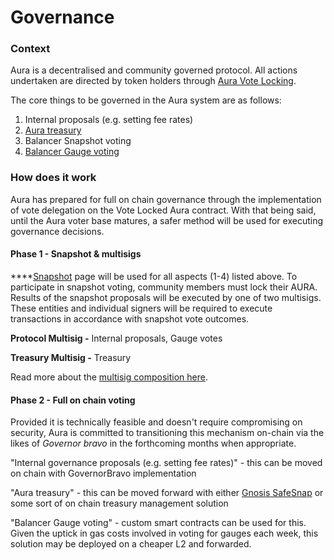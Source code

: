 # Governance

### Context

Aura is a decentralised and community governed protocol. All actions undertaken are directed by token holders through [Aura Vote Locking](../usdaura/vote-locking.md).

The core things to be governed in the Aura system are as follows:

1. Internal proposals (e.g. setting fee rates)
2. [Aura treasury](broken-reference)
3. Balancer Snapshot voting
4. [Balancer Gauge voting](gauge-voting.md)



### How does it work

Aura has prepared for full on chain governance through the implementation of vote delegation on the Vote Locked Aura contract. With that being said, until the Aura voter base matures, a safer method will be used for executing governance decisions.

#### Phase 1 - Snapshot & multisigs

****[Snapshot](https://snapshot.org/) page will be used for all aspects (1-4) listed above. To participate in snapshot voting, community members must lock their AURA. Results of the snapshot proposals will be executed by one of two multisigs. These entities and individual signers will be required to execute transactions in accordance with snapshot vote outcomes.

**Protocol Multisig -** Internal proposals, Gauge votes

**Treasury Multisig -** Treasury&#x20;

Read more about the [multisig composition here](multisig-composition.md).



#### Phase 2 - Full on chain voting

Provided it is technically feasible and doesn't require compromising on security, Aura is committed to transitioning this mechanism on-chain via the likes of _Governor bravo_ in the forthcoming months when appropriate.&#x20;

"Internal governance proposals (e.g. setting fee rates)" - this can be moved on chain with GovernorBravo implementation

"Aura treasury" - this can be moved forward with either [Gnosis SafeSnap](https://docs.snapshot.org/plugins/safesnap) or some sort of on chain treasury management solution

"Balancer Gauge voting" - custom smart contracts can be used for this. Given the uptick in gas costs involved in voting for gauges each week, this solution may be deployed on a cheaper L2 and forwarded.

&#x20;

